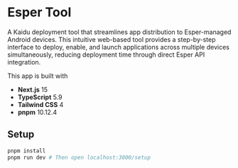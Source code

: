 # Esper Tool

A Kaidu deployment tool that streamlines app distribution to Esper-managed Android devices. This intuitive web-based
tool provides a step-by-step interface to deploy, enable, and launch applications across multiple devices
simultaneously, reducing deployment time through direct Esper API integration.

This app is built with

- **Next.js** 15
- **TypeScript** 5.9
- **Tailwind CSS** 4
- **pnpm** 10.12.4

## Setup

```bash
pnpm install
pnpm run dev # Then open localhost:3000/setup
```


